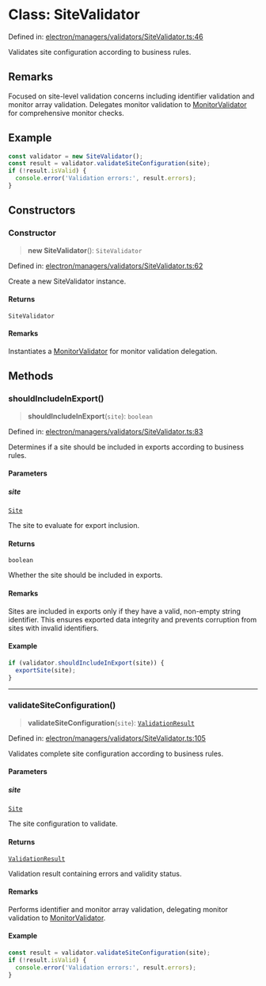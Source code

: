 # Class: SiteValidator

Defined in: [electron/managers/validators/SiteValidator.ts:46](https://github.com/Nick2bad4u/Uptime-Watcher/blob/8a1973382d5fe14c52996ecda381894eb7ecd4a6/electron/managers/validators/SiteValidator.ts#L46)

Validates site configuration according to business rules.

## Remarks

Focused on site-level validation concerns including identifier validation and monitor array validation.
Delegates monitor validation to [MonitorValidator](../../MonitorValidator/classes/MonitorValidator.md) for comprehensive monitor checks.

## Example

```typescript
const validator = new SiteValidator();
const result = validator.validateSiteConfiguration(site);
if (!result.isValid) {
  console.error('Validation errors:', result.errors);
}
```

## Constructors

### Constructor

> **new SiteValidator**(): `SiteValidator`

Defined in: [electron/managers/validators/SiteValidator.ts:62](https://github.com/Nick2bad4u/Uptime-Watcher/blob/8a1973382d5fe14c52996ecda381894eb7ecd4a6/electron/managers/validators/SiteValidator.ts#L62)

Create a new SiteValidator instance.

#### Returns

`SiteValidator`

#### Remarks

Instantiates a [MonitorValidator](../../MonitorValidator/classes/MonitorValidator.md) for monitor validation delegation.

## Methods

### shouldIncludeInExport()

> **shouldIncludeInExport**(`site`): `boolean`

Defined in: [electron/managers/validators/SiteValidator.ts:83](https://github.com/Nick2bad4u/Uptime-Watcher/blob/8a1973382d5fe14c52996ecda381894eb7ecd4a6/electron/managers/validators/SiteValidator.ts#L83)

Determines if a site should be included in exports according to business rules.

#### Parameters

##### site

[`Site`](../../../../../shared/types/interfaces/Site.md)

The site to evaluate for export inclusion.

#### Returns

`boolean`

Whether the site should be included in exports.

#### Remarks

Sites are included in exports only if they have a valid, non-empty string identifier.
This ensures exported data integrity and prevents corruption from sites with invalid identifiers.

#### Example

```typescript
if (validator.shouldIncludeInExport(site)) {
  exportSite(site);
}
```

***

### validateSiteConfiguration()

> **validateSiteConfiguration**(`site`): [`ValidationResult`](../../interfaces/interfaces/ValidationResult.md)

Defined in: [electron/managers/validators/SiteValidator.ts:105](https://github.com/Nick2bad4u/Uptime-Watcher/blob/8a1973382d5fe14c52996ecda381894eb7ecd4a6/electron/managers/validators/SiteValidator.ts#L105)

Validates complete site configuration according to business rules.

#### Parameters

##### site

[`Site`](../../../../../shared/types/interfaces/Site.md)

The site configuration to validate.

#### Returns

[`ValidationResult`](../../interfaces/interfaces/ValidationResult.md)

Validation result containing errors and validity status.

#### Remarks

Performs identifier and monitor array validation, delegating monitor validation to [MonitorValidator](../../MonitorValidator/classes/MonitorValidator.md).

#### Example

```typescript
const result = validator.validateSiteConfiguration(site);
if (!result.isValid) {
  console.error('Validation errors:', result.errors);
}
```
